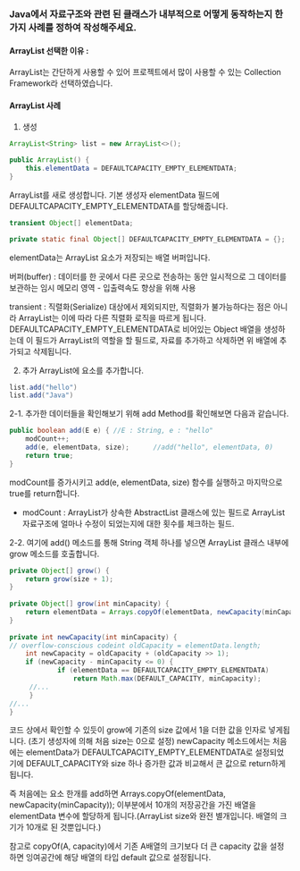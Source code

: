 
### Java에서 자료구조와 관련 된 클래스가 내부적으로 어떻게 동작하는지 한 가지 사례를 정하여 작성해주세요.

#### ArrayList 선택한 이유 : 
ArrayList는 간단하게 사용할 수 있어 프로젝트에서 많이 사용할 수 있는 Collection Framework라 선택하였습니다. 

#### ArrayList 사례
1. 생성
```java
ArrayList<String> list = new ArrayList<>();

public ArrayList() {  
    this.elementData = DEFAULTCAPACITY_EMPTY_ELEMENTDATA;  
}
```
ArrayList를 새로 생성합니다. 
기본 생성자 elementData 필드에 DEFAULTCAPACITY_EMPTY_ELEMENTDATA를 할당해줍니다. 


```java
transient Object[] elementData;

private static final Object[] DEFAULTCAPACITY_EMPTY_ELEMENTDATA = {};
```
elementData는 ArrayList 요소가 저장되는 배열 버퍼입니다. 

버퍼(buffer) : 데이터를 한 곳에서 다른 곳으로 전송하는 동안 일시적으로 그 데이터를 보관하는 임시 메모리 영역 - 입출력속도 향상을 위해 사용

transient : 직렬화(Serialize) 대상에서 제외되지만, 직렬화가 불가능하다는 점은 아니라 ArrayList는 이에 따라 다른 직렬화 로직을 따르게 됩니다. 
DEFAULTCAPACITY_EMPTY_ELEMENTDATA로 비어있는 Object 배열을 생성하는데 
이 필드가 ArrayList의 역할을 할 필드로, 자료를 추가하고 삭제하면 위 배열에 추가되고 삭제됩니다. 

2. 추가 
ArrayList에 요소를 추가합니다. 

```java
list.add("hello")
list.add("Java")
```

2-1. 추가한 데이터들을 확인해보기 위해 add Method를 확인해보면 다음과 같습니다. 
```java
public boolean add(E e) { //E : String, e : "hello"
	modCount++;
	add(e, elementData, size);		//add("hello", elementData, 0)
	return true;
}
```
modCount를 증가시키고 add(e, elementData, size) 함수를 실행하고 마지막으로 true를 return합니다. 

 - modCount : ArrayList가 상속한 AbstractList 클래스에 있는 필드로 ArrayList 자료구조에 얼마나 수정이 되었는지에 대한 횟수를 체크하는 필드.

2-2. 여기에 add() 메소드를 통해 String 객체 하나를 넣으면 ArrayList 클래스 내부에 grow 메소드를 호출합니다.
```java
private Object[] grow() {
    return grow(size + 1);
}
 
private Object[] grow(int minCapacity) {
    return elementData = Arrays.copyOf(elementData, newCapacity(minCapacity));
}
 
private int newCapacity(int minCapacity) {
// overflow-conscious codeint oldCapacity = elementData.length;
    int newCapacity = oldCapacity + (oldCapacity >> 1);
    if (newCapacity - minCapacity <= 0) {
            if (elementData == DEFAULTCAPACITY_EMPTY_ELEMENTDATA)
                return Math.max(DEFAULT_CAPACITY, minCapacity);
     //...
     }
//...
}
```

코드 상에서 확인할 수 있듯이 grow에 기존의 size 값에서 1을 더한 값을 인자로 넣게됩니다. (초기 생성자에 의해 처음 size는 0으로 설정)
newCapacity 메소드에서는 처음에는 elementData가 DEFAULTCAPACITY_EMPTY_ELEMENTDATA로 설정되었기에 DEFAULT_CAPACITY와 size 하나 증가한 값과 비교해서 큰 값으로 return하게 됩니다.
   
즉 처음에는 요소 한개를 add하면 Arrays.copyOf(elementData, newCapacity(minCapacity)); 이부분에서 10개의 저장공간을 가진 배열을 elementData 변수에 할당하게 됩니다.(ArrayList size와 완전 별개입니다. 배열의 크기가 10개로 된 것뿐입니다.)

참고로 copyOf(A, capacity)에서 기존 A배열의 크기보다 더 큰 capacity 값을 설정하면 잉여공간에 해당 배열의 타입 default 값으로 설정됩니다.


